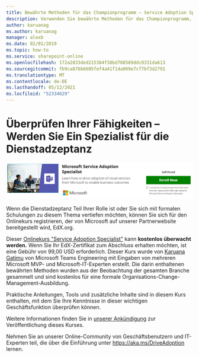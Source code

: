 ```yaml
---
title: Bewährte Methoden für das Championprogramm – Service Adoption Specialist
description: Verwenden Sie bewährte Methoden für das Championprogramm, um die Einführung von Office 365 zu fördern.
author: karuanag
ms.author: karuanag
manager: alexb
ms.date: 02/01/2019
ms.topic: how-to
ms.service: sharepoint-online
ms.openlocfilehash: 172a2833ded215384f38bd788589ddc0331da613
ms.sourcegitcommit: fb9ca876b6605fef4a41f14a069e7cf7bf3d2791
ms.translationtype: MT
ms.contentlocale: de-DE
ms.lasthandoff: 05/12/2021
ms.locfileid: "52334629"
---
```

# <a name="validate-your-skills---become-a-service-adoption-specialist"></a>Überprüfen Ihrer Fähigkeiten – Werden Sie Ein Spezialist für die Dienstadzeptanz

![Service Adoption Specialist Course](media/champs_sascourse.png)

Wenn die Dienstadzeptanz Teil Ihrer Rolle ist oder Sie sich mit formalen Schulungen zu diesem Thema vertiefen möchten, können Sie sich für den Onlinekurs registrieren, der von Microsoft auf unserer Partnerwebsite bereitgestellt wird, EdX.org. 

Dieser [Onlinekurs "Service Adoption Specialist"](/learn/paths/m365-service-adoption/) kann **kostenlos überwacht werden.**  Wenn Sie Ihr EdX-Zertifikat zum Abschluss erhalten möchten, ist eine Gebühr von 99,00 USD erforderlich.  Dieser Kurs wurde von [Karuana Gatimu](https://linkedin.com/in/karuanagatimu) von Microsoft Teams Engineering mit Eingaben von mehreren Microsoft MVP- und Microsoft-IT-Experten erstellt.  Die darin enthaltenen bewährten Methoden wurden aus der Beobachtung der gesamten Branche gesammelt und sind kostenlos für eine formale Organisations-Change-Management-Ausbildung.  

Praktische Anleitungen, Tools und zusätzliche Inhalte sind in diesem Kurs enthalten, mit dem Sie Ihre Kenntnisse in dieser wichtigen Geschäftsfunktion überprüfen können.  

Weitere Informationen finden Sie in [unserer Ankündigung](https://aka.ms/AdoptionCertAnnouncement) zur Veröffentlichung dieses Kurses. 

Nehmen Sie an unserer Online-Community von Geschäftsbenutzern und IT-Experten teil, die über die Einführung unter https://aka.ms/DriveAdoption lernen.